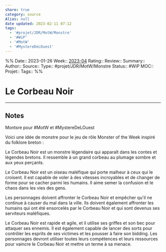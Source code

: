 ```yaml
---
share: true
category: source
Alias: null
date updated: 2023-02-11 07:12
tags:
  - '#projet/JDR/MotW/Monstre'
  - '#WiP'
  - '#MotW'
  - '#MystereDeLOuest'
---
```

%%
Date:: 2023-01-26
Week:: [2023-04](../week/2023-04.md)
Rating::
Review::
Summary::
Author::
Source::
Type:: #projet/JDR/MotW/Monstre
Status:: #WiP
MOC::
Projet::
Tags::
%%
# Le Corbeau Noir

---

## Notes

Montsre pour #MotW et #MystereDeLOuest

Voici une idée de monstre pour le jeu de rôle Monster of the Week inspiré du folklore breton :

Le Corbeau Noir est un monstre légendaire qui apparaît dans les contes et légendes bretons. Il ressemble à un grand corbeau au plumage sombre et aux yeux perçants.

Le Corbeau Noir est un oiseau maléfique qui porte malheur à ceux qui le croisent. Il est capable de voler à des vitesses incroyables et de changer de forme pour se cacher parmi les humains. Il aime semer la confusion et le chaos dans les vies des gens.

Les personnages doivent affronter le Corbeau Noir et empêcher qu'il ne continue à causer du mal dans la ville. Ils doivent également affronter les humains qui ont été ensorcelés par le Corbeau Noir et qui sont devenus ses serviteurs maléfiques.

Le Corbeau Noir est rapide et agile, et il utilise ses griffes et son bec pour attaquer ses ennemis. Il est également capable de lancer des sorts pour contrôler les esprits de ses victimes et les pousser à faire son bidding. Les personnages devront utiliser toutes leurs compétences et leurs ressources pour vaincre le Corbeau Noir et mettre un terme à sa menace.

